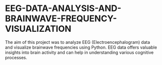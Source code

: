 # EEG-DATA-ANALYSIS-AND-BRAINWAVE-FREQUENCY-VISUALIZATION
The aim of this project was to analyze EEG (Electroencephalogram) data and visualize brainwave frequencies using Python. EEG data offers valuable insights into brain activity and can help in understanding various cognitive processes. 
